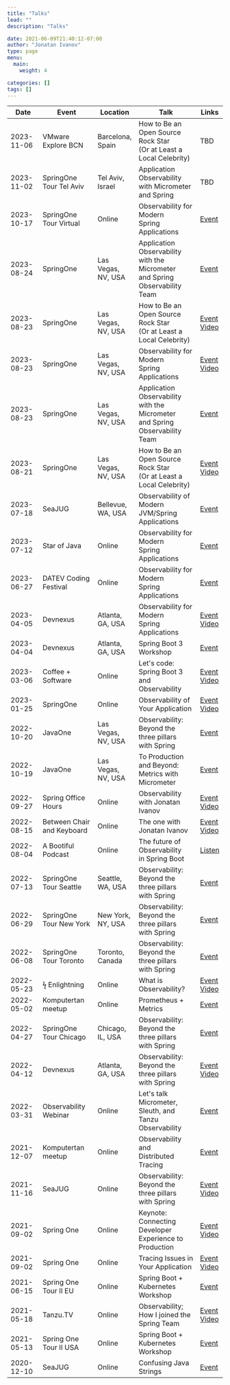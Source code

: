 ```yaml
---
title: "Talks"
lead: ""
description: "Talks"

date: 2021-06-09T21:40:12-07:00
author: "Jonatan Ivanov"
type: page
menu:
  main:
    weight: 4

categories: []
tags: []
---
```


| Date           | Event                            | Location                        | Talk                                                                              | Links |
|----------------|----------------------------------|---------------------------------|-----------------------------------------------------------------------------------|-------|
|   2023-11-06   | VMware Explore BCN               | Barcelona,<br>Spain             | How to Be an<br>Open Source Rock Star<br>(Or at Least a Local Celebrity)          | TBD   |
|   2023-11-02   | SpringOne Tour Tel Aviv          | Tel Aviv,<br>Israel             | Application Observability<br>with Micrometer and Spring                           | TBD   |
|   2023-10-17   | SpringOne Tour Virtual           | Online                          | Observability for Modern<br>Spring Applications                                   | [Event](https://springonetour.io/sessions/observability-for-modern-spring-applications) |
|   2023-08-24   | SpringOne                        | Las Vegas,<br>NV, USA           | Application Observability<br>with the Micrometer<br>and Spring Observability Team | [Event](https://springone.io/sessions/application-observability-with-the-micrometer-and-spring-observability-team) |
|   2023-08-23   | SpringOne                        | Las Vegas,<br>NV, USA           | How to Be an<br>Open Source Rock Star<br>(Or at Least a Local Celebrity)          | [Event](https://springone.io/sessions/how-to-be-an-open-source-rock-star)<br>[Video](https://www.youtube.com/watch?v=kHZzQR9ntvc) |
|   2023-08-23   | SpringOne                        | Las Vegas,<br>NV, USA           | Observability for Modern<br>Spring Applications                                   | [Event](https://springone.io/sessions/observability-for-modern-spring-applications)<br>[Video](https://www.youtube.com/watch?v=lngzUSt1AA0) |
|   2023-08-23   | SpringOne                        | Las Vegas,<br>NV, USA           | Application Observability<br>with the Micrometer<br>and Spring Observability Team | [Event](https://springone.io/sessions/application-observability-with-the-micrometer-and-spring-observability-team) |
|   2023-08-21   | SpringOne                        | Las Vegas,<br>NV, USA           | How to Be an<br>Open Source Rock Star<br>(Or at Least a Local Celebrity)          | [Event](https://springone.io/sessions/how-to-be-an-open-source-rock-star)<br>[Video](https://www.youtube.com/watch?v=kHZzQR9ntvc) |
|   2023-07-18   | SeaJUG                           | Bellevue,<br>WA, USA            | Observability of Modern<br>JVM/Spring Applications                                | [Event](https://www.meetup.com/seajug/events/294769717/) |
|   2023-07-12   | Star of Java                     | Online                          | Observability for Modern<br>Spring Applications                                   | [Event](https://java.starof.com/webinars.html) |
|   2023-06-27   | DATEV Coding Festival            | Online                          | Observability for Modern<br>Spring Applications                                   | [Event](https://www.linkedin.com/feed/update/urn:li:activity:7079457777563127808/) |
|   2023-04-05   | Devnexus                         | Atlanta,<br>GA, USA             | Observability for Modern<br>Spring Applications                                   | [Event](https://devnexus.com/archive/devnexus2023/presentations/to-production-and-beyond-observability-for-modern-spring-applications)<br>[Video](https://www.youtube.com/watch?v=HQHuFnKvk_U) |
|   2023-04-04   | Devnexus                         | Atlanta,<br>GA, USA             | Spring Boot 3 Workshop                                                            | [Event](https://devnexus.com/archive/devnexus2023/presentations/spring-boot-3-workshop) |
|   2023-03-06   | Coffee + Software                | Online                          | Let's code: Spring Boot 3 and<br>Observability                                    | [Event](https://coffeesoftware.com/)<br>[Video](https://www.youtube.com/watch?v=hO1zr3obMms) |
|   2023-01-25   | SpringOne                        | Online                          | Observability of Your Application                                                 | [Event](https://springone.io/2022/sessions/observability-of-your-application)<br>[Video](https://www.youtube.com/watch?v=j2JRrsc1who) |
|   2022-10-20   | JavaOne                          | Las Vegas,<br>NV, USA           | Observability:<br>Beyond the three pillars<br>with Spring                         | [Event](https://reg.rf.oracle.com/flow/oracle/cloudworld/session-catalog/page/catalog?search.topic=1651238230807008ZfDn&search=LIT3834) |
|   2022-10-19   | JavaOne                          | Las Vegas,<br>NV, USA           | To Production and Beyond:<br>Metrics with Micrometer                              | [Event](https://reg.rf.oracle.com/flow/oracle/cloudworld/session-catalog/page/catalog?search.topic=1651238230807008ZfDn&search=LRN3692) |
|   2022-09-27   | Spring Office Hours              | Online                          | Observability with Jonatan Ivanov                                                 | [Event](https://tanzu.vmware.com/developer/tv/spring-office-hours/0013/)<br>[Video](https://www.youtube.com/watch?v=zgaAEZ4Y_uI) |
|   2022-08-15   | Between Chair<br>and Keyboard    | Online                          | The one with Jonatan Ivanov                                                       | [Event](https://tanzu.vmware.com/developer/tv/bcak/)<br>[Video](https://www.youtube.com/watch?v=WJtFW0o4Hho) |
|   2022-08-04   | A Bootiful Podcast               | Online                          | The future of Observability<br>in Spring Boot                                     | [Listen](https://spring.io/blog/2022/08/04/a-bootiful-podcast-observability-guru-jonatan-ivanov-on-the-future-of-observability-in-spring-boot) |
|   2022-07-13   | SpringOne Tour Seattle           | Seattle,<br>WA, USA             | Observability:<br>Beyond the three pillars<br>with Spring                         | [Event](https://tanzu.vmware.com/developer/springone-tour/2022/seattle/) |
|   2022-06-29   | SpringOne Tour New York          | New York,<br>NY, USA            | Observability:<br>Beyond the three pillars<br>with Spring                         | [Event](https://tanzu.vmware.com/developer/springone-tour/2022/new-york/) |
|   2022-06-08   | SpringOne Tour Toronto           | Toronto,<br>Canada              | Observability:<br>Beyond the three pillars<br>with Spring                         | [Event](https://tanzu.vmware.com/developer/springone-tour/2022/toronto/) |
|   2022-05-23   | ϟ Enlightning                    | Online                          | What is Observability?                                                            | [Event](https://tanzu.vmware.com/developer/tv/enlightning/)<br>[Video](https://www.youtube.com/watch?v=-fCOxnu6FYA)|
|   2022-05-02   | Komputertan meetup               | Online                          | Prometheus + Metrics                                                              | [Event](https://ern0.github.io/komputertan.html) |
|   2022-04-27   | SpringOne Tour Chicago           | Chicago,<br>IL, USA             | Observability:<br>Beyond the three pillars<br>with Spring                         | [Event](https://tanzu.vmware.com/developer/springone-tour/2022/chicago/) |
|   2022-04-12   | Devnexus                         | Atlanta,<br>GA, USA             | Observability:<br>Beyond the three pillars<br>with Spring                         | [Event](https://devnexus.org/archive/devnexus2022/speakers/2658)<br>[Video](https://www.youtube.com/watch?v=0sV-_qPNtdA) |
|   2022-03-31   | Observability Webinar            | Online                          | Let's talk Micrometer,<br>Sleuth, and Tanzu Observability                         | [Event](https://tanzu.vmware.com/content/webinars/mar-31-lets-talk-micrometer-sleuth-and-tanzu-observability) |
|   2021-12-07   | Komputertan meetup               | Online                          | Observability and<br>Distributed Tracing                                          | [Event](https://ern0.github.io/komputertan.html) |
|   2021-11-16   | SeaJUG                           | Online                          | Observability:<br>Beyond the three pillars<br>with Spring                         | [Event](https://www.meetup.com/seajug/events/281076240/)<br>[Video](https://www.youtube.com/watch?v=qw_eyZ1MQJ0) |
|   2021-09-02   | Spring One                       | Online                          | Keynote: Connecting Developer<br> Experience to Production                        | [Event](https://springone.io/2021/schedule)<br>[Video](https://www.youtube.com/watch?v=QMCYmaPa_14) |
|   2021-09-02   | Spring One                       | Online                          | Tracing Issues in Your Application                                                | [Event](https://springone.io/2021/sessions/tracing-issues-in-your-application)<br>[Video](https://www.youtube.com/watch?v=kGUbTQSR0jA) |
|   2021-06-15   | Spring One Tour II EU            | Online                          | Spring Boot + Kubernetes<br>Workshop                                              | [Event](https://tanzu.vmware.com/developer/springone-tour/s1t-archive/0017/) |
|   2021-05-18   | Tanzu.TV                         | Online                          | Observability;<br>How I joined the Spring Team                                    | [Event](https://tanzu.vmware.com/developer/tv/tanzu-tuesdays/0054/)<br>[Video](https://www.youtube.com/watch?v=lTbhTvew_7A) |
|   2021-05-13   | Spring One Tour II USA           | Online                          | Spring Boot + Kubernetes<br>Workshop                                              | [Event](https://tanzu.vmware.com/developer/springone-tour/s1t-archive/0016/) |
|   2020-12-10   | SeaJUG                           | Online                          | Confusing Java Strings                                                            | [Event](https://www.meetup.com/seajug/events/274923897/) |
